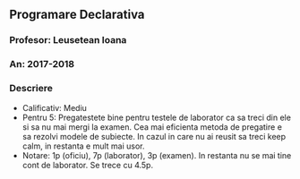 ## Programare Declarativa
### Profesor: Leusetean Ioana
### An: 2017-2018
### Descriere
* Calificativ: Mediu
* Pentru 5: Pregatestete bine pentru testele de laborator ca sa treci din ele si sa nu mai mergi la examen. Cea mai eficienta metoda de pregatire e sa rezolvi modele de subiecte. In cazul in care nu ai reusit sa treci keep calm, in restanta e mult mai usor.
* Notare: 1p (oficiu), 7p (laborator), 3p (examen). In restanta nu se mai tine cont de laborator. Se trece cu 4.5p.